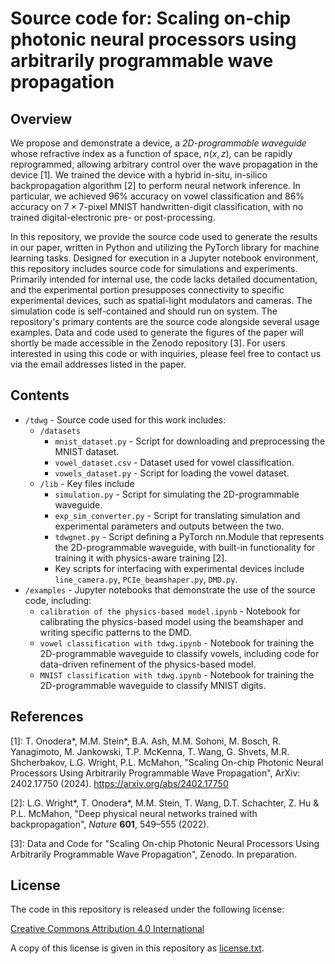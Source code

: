 # Source code for: Scaling on-chip photonic neural processors using arbitrarily programmable wave propagation

## Overview
We propose and demonstrate a device, a *2D-programmable waveguide* whose refractive index as a function of space, $n(x,z)$, can be rapidly reprogrammed, allowing arbitrary control over the wave propagation in the device [1]. We trained the device with a hybrid in-situ, in-silico backpropagation algorithm [2] to perform neural network inference. In particular, we achieved 96\% accuracy on vowel classification and 86\% accuracy on $7 \times 7$-pixel MNIST handwritten-digit classification, with no trained digital-electronic pre- or post-processing.

In this repository, we provide the source code used to generate the results in our paper, written in Python and utilizing the PyTorch library for machine learning tasks. Designed for execution in a Jupyter notebook environment, this repository includes source code for simulations and experiments. Primarily intended for internal use, the code lacks detailed documentation, and the experimental portion presupposes connectivity to specific experimental devices, such as spatial-light modulators and cameras. The simulation code is self-contained and should run on system. The repository's primary contents are the source code alongside several usage examples. Data and code used to generate the figures of the paper will shortly be made accessible in the Zenodo repository [3]. For users interested in using this code or with inquiries, please feel free to contact us via the email addresses listed in the paper.

## Contents
- `/tdwg` - Source code used for this work includes:
    - `/datasets`
        - `mnist_dataset.py` - Script for downloading and preprocessing the MNIST dataset.
        - `vowel_dataset.csv` - Dataset used for vowel classification.
        - `vowels_dataset.py` - Script for loading the vowel dataset.
    - `/lib` - Key files include
        - `simulation.py` - Script for simulating the 2D-programmable waveguide.
        - `exp_sim_converter.py` - Script for translating simulation and experimental parameters and outputs between the two.
        - `tdwgnet.py` - Script defining a PyTorch nn.Module that represents the 2D-programmable waveguide, with built-in functionality for training it with physics-aware training [2].
        - Key scripts for interfacing with experimental devices include `line_camera.py`, `PCIe_beamshaper.py`, `DMD.py`.
- `/examples` - Jupyter notebooks that demonstrate the use of the source code, including:
    - `calibration of the physics-based model.ipynb` - Notebook for calibrating the physics-based model using the beamshaper and writing specific patterns to the DMD.
    - `vowel classification with tdwg.ipynb` - Notebook for training the 2D-programmable waveguide to classify vowels, including code for data-driven refinement of the physics-based model.
    - `MNIST classification with tdwg.ipynb` - Notebook for training the 2D-programmable waveguide to classify MNIST digits.


## References
[1]: T. Onodera*, M.M. Stein*, B.A. Ash, M.M. Sohoni, M. Bosch, R. Yanagimoto, M. Jankowski, T.P. McKenna, T. Wang, G. Shvets, M.R. Shcherbakov, L.G. Wright, P.L. McMahon, "Scaling On-chip Photonic Neural Processors Using Arbitrarily Programmable Wave Propagation", ArXiv: 2402.17750 (2024). https://arxiv.org/abs/2402.17750

[2]: L.G. Wright*, T. Onodera*, M.M. Stein, T. Wang, D.T. Schachter, Z. Hu & P.L. McMahon, "Deep physical neural networks trained with backpropagation", _Nature_ **601**, 549–555 (2022).

[3]: Data and Code for "Scaling On-chip Photonic Neural Processors Using Arbitrarily Programmable Wave Propagation", Zenodo. In preparation.

## License

The code in this repository is released under the following license:

[Creative Commons Attribution 4.0 International](https://creativecommons.org/licenses/by/4.0/)

A copy of this license is given in this repository as [license.txt](https://github.com/mcmahon-lab/2D-programmable-waveguide/blob/master/license.txt).
